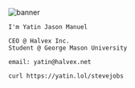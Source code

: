 <img src='https://yatin.lol/assets/yatin_banner.png' alt="banner"></img>

```
I'm Yatin Jason Manuel

CEO @ Halvex Inc.
Student @ George Mason University

email: yatin@halvex.net
```

`curl https://yatin.lol/stevejobs`
